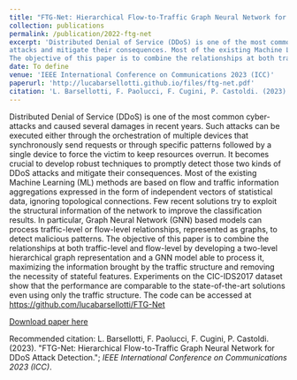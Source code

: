 ```yaml
---
title: "FTG-Net: Hierarchical Flow-to-Traffic Graph Neural Network for DDoS Attack Detection"
collection: publications
permalink: /publication/2022-ftg-net
excerpt: 'Distributed Denial of Service (DDoS) is one of the most common cyber-attacks and caused several damages in recent years. Such attacks can be executed either through the orchestration of multiple devices that synchronously send requests or through specific patterns followed by a single device to force the victim to keep resources overrun. It becomes crucial to develop robust techniques to promptly detect those two kinds of DDoS
attacks and mitigate their consequences. Most of the existing Machine Learning (ML) methods are based on flow and traffic information aggregations expressed in the form of independent vectors of statistical data, ignoring topological connections. Few recent solutions try to exploit the structural information of the network to improve the classification results. In particular, Graph Neural Network (GNN) based models can process traffic-level or flow-level relationships, represented as graphs, to detect malicious patterns.
The objective of this paper is to combine the relationships at both traffic-level and flow-level by developing a two-level hierarchical graph representation and a GNN model able to process it, maximizing the information brought by the traffic structure and removing the necessity of stateful features. Experiments on the CIC-IDS2017 dataset show that the performance are comparable to the state-of-the-art solutions even using only the traffic structure. The code can be accessed at https://github.com/lucabarsellotti/FTG-Net'
date: To define
venue: 'IEEE International Conference on Communications 2023 (ICC)'
paperurl: 'http://lucabarsellotti.github.io/files/ftg-net.pdf'
citation: 'L. Barsellotti, F. Paolucci, F. Cugini, P. Castoldi. (2023). &quot;FTG-Net: Hierarchical Flow-to-Traffic Graph Neural Network for DDoS Attack Detection.&quot; <i>IEEE International Conference on Communications 2023 (ICC)</i>.'
---
```

Distributed Denial of Service (DDoS) is one of the most common cyber-attacks and caused several damages in recent years. Such attacks can be executed either through the orchestration of multiple devices that synchronously send requests or through specific patterns followed by a single device to force the victim to keep resources overrun. It becomes crucial to develop robust techniques to promptly detect those two kinds of DDoS
attacks and mitigate their consequences. Most of the existing Machine Learning (ML) methods are based on flow and traffic information aggregations expressed in the form of independent vectors of statistical data, ignoring topological connections. Few recent solutions try to exploit the structural information of the network to improve the classification results. In particular, Graph Neural Network (GNN) based models can process traffic-level or flow-level relationships, represented as graphs, to detect malicious patterns.
The objective of this paper is to combine the relationships at both traffic-level and flow-level by developing a two-level hierarchical graph representation and a GNN model able to process it, maximizing the information brought by the traffic structure and removing the necessity of stateful features. Experiments on the CIC-IDS2017 dataset show that the performance are comparable to the state-of-the-art solutions even using only the traffic structure. The code can be accessed at https://github.com/lucabarsellotti/FTG-Net

[Download paper here](http://lucabarsellotti.github.io/files/ftg-net.pdf)

Recommended citation: L. Barsellotti, F. Paolucci, F. Cugini, P. Castoldi. (2023). "FTG-Net: Hierarchical Flow-to-Traffic Graph Neural Network for DDoS Attack Detection."; <i>IEEE International Conference on Communications 2023 (ICC)</i>.
